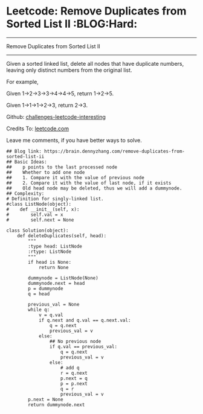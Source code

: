 # Leetcode: Remove Duplicates from Sorted List II     :BLOG:Hard:


---

Remove Duplicates from Sorted List II  

---

Given a sorted linked list, delete all nodes that have duplicate numbers, leaving only distinct numbers from the original list.  

For example,  

Given 1->2->3->3->4->4->5, return 1->2->5.  

Given 1->1->1->2->3, return 2->3.  

Github: [challenges-leetcode-interesting](https://github.com/DennyZhang/challenges-leetcode-interesting/tree/master/remove-duplicates-from-sorted-list-ii)  

Credits To: [leetcode.com](https://leetcode.com/problems/remove-duplicates-from-sorted-list-ii/description/)  

Leave me comments, if you have better ways to solve.  

    ## Blog link: https://brain.dennyzhang.com/remove-duplicates-from-sorted-list-ii
    ## Basic Ideas:
    ##    p points to the last processed node
    ##    Whether to add one node
    ##    1. Compare it with the value of previous node
    ##    2. Compare it with the value of last node, if it exists
    ##    Old head node may be deleted, thus we will add a dummynode.
    ## Complexity:
    # Definition for singly-linked list.
    #class ListNode(object):
    #    def __init__(self, x):
    #        self.val = x
    #        self.next = None
    
    class Solution(object):
        def deleteDuplicates(self, head):
            """
            :type head: ListNode
            :rtype: ListNode
            """
            if head is None:
                return None
    
            dummynode = ListNode(None)
            dummynode.next = head
            p = dummynode
            q = head
    
            previous_val = None
            while q:
                v = q.val
                if q.next and q.val == q.next.val:
                    q = q.next
                    previous_val = v
                else:
                    ## No previous node
                    if q.val == previous_val:
                        q = q.next
                        previous_val = v
                    else:
                        # add q
                        r = q.next
                        p.next = q
                        p = p.next
                        q = r
                        previous_val = v
            p.next = None
            return dummynode.next